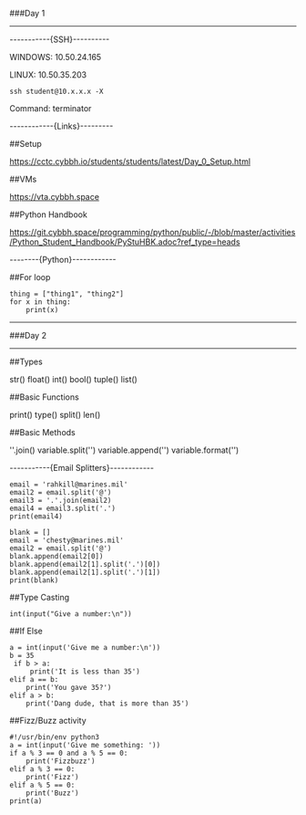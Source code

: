 ###Day 1

<hr>
-----------{SSH}----------

WINDOWS:
10.50.24.165

LINUX:
10.50.35.203

```ssh student@10.x.x.x -X```

Command:
terminator

------------{Links}---------

##Setup

https://cctc.cybbh.io/students/students/latest/Day_0_Setup.html

##VMs

https://vta.cybbh.space

##Python Handbook

https://git.cybbh.space/programming/python/public/-/blob/master/activities/Python_Student_Handbook/PyStuHBK.adoc?ref_type=heads

--------{Python}------------

##For loop

```
thing = ["thing1", "thing2"]
for x in thing:
    print(x)
```
<hr>
###Day 2

<hr>
##Types

str() float() int() bool() tuple() list()

##Basic Functions

print() type() split() len()

##Basic Methods

''.join()
variable.split('')
variable.append('')
variable.format('')

-----------{Email Splitters}------------
```
email = 'rahkill@marines.mil'
email2 = email.split('@')
email3 = '.'.join(email2)
email4 = email3.split('.')
print(email4)
```
```
blank = []
email = 'chesty@marines.mil'
email2 = email.split('@')
blank.append(email2[0])
blank.append(email2[1].split('.')[0])
blank.append(email2[1].split('.')[1])
print(blank)
```
##Type Casting

```
int(input("Give a number:\n"))
```
##If Else

```
a = int(input('Give me a number:\n'))
b = 35
 if b > a:
     print('It is less than 35')
elif a == b:
    print('You gave 35?')
elif a > b:
    print('Dang dude, that is more than 35')
```
##Fizz/Buzz activity
```
#!/usr/bin/env python3
a = int(input('Give me something: '))
if a % 3 == 0 and a % 5 == 0:
    print('Fizzbuzz')
elif a % 3 == 0:
    print('Fizz')
elif a % 5 == 0:
    print('Buzz')
print(a)

```
